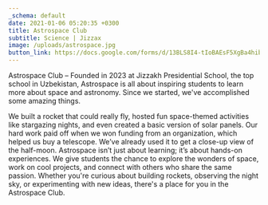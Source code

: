 ```yaml
---
_schema: default
date: 2021-01-06 05:20:35 +0300
title: Astrospace Club
subtitle: Science | Jizzax 
image: /uploads/astrospace.jpg
button_link: https://docs.google.com/forms/d/13BLS8I4-tIoBAEsF5XgBa4hibVY_mZ3ggbbv7f4RQVk/edit
---
```

Astrospace Club – Founded in 2023 at Jizzakh Presidential School, the top school in Uzbekistan, Astrospace is all about inspiring students to learn more about space and astronomy. Since we started, we've accomplished some amazing things. 

We built a rocket that could really fly, hosted fun space-themed activities like stargazing nights, and even created a basic version of solar panels. Our hard work paid off when we won funding from an organization, which helped us buy a telescope. We’ve already used it to get a close-up view of the half-moon. Astrospace isn’t just about learning; it’s about hands-on experiences. We give students the chance to explore the wonders of space, work on cool projects, and connect with others who share the same passion. Whether you're curious about building rockets, observing the night sky, or experimenting with new ideas, there's a place for you in the Astrospace Club.

&nbsp;

